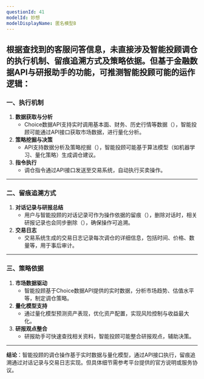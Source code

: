 ```yaml
---
questionId: 41
modelId: 妙想
modelDisplayName: 匿名模型B
---
```

## 根据查找到的客服问答信息，未直接涉及智能投顾调仓的执行机制、留痕追溯方式及策略依据。但基于金融数据API与研报助手的功能，可推测智能投顾可能的运作逻辑：

### 一、执行机制

1. **数据获取与分析**
    - Choice数据API支持实时调用基本面、财务、历史行情等数据（），智能投顾可能通过API接口获取市场数据，进行量化分析。
2. **策略挖掘与决策**
    - API支持数据分析及策略挖掘（），智能投顾可能基于算法模型（如机器学习、量化策略）生成调仓建议。
3. **指令执行**
    - 调仓指令通过API接口发送至交易系统，自动执行买卖操作。

---

### 二、留痕追溯方式

1. **对话记录与研报总结**
    - 用户与智能投顾的对话记录可作为操作依据的留痕（），删除对话时，相关研报记录也会同步删除（），确保操作可追溯。
2. **交易日志**
    - 交易系统生成的交易日志记录每次调仓的详细信息，包括时间、价格、数量等，用于事后审计。

---

### 三、策略依据

1. **市场数据驱动**
    - 智能投顾基于Choice数据API提供的实时数据，分析市场趋势、估值水平等，制定调仓策略。
2. **量化模型支持**
    - 通过量化模型预测资产表现，优化资产配置，实现风险控制与收益最大化。
3. **研报观点整合**
    - 研报助手可快速查找相关资料，智能投顾可能整合研报观点，辅助决策。

---

**结论**：智能投顾的调仓操作基于实时数据与量化模型，通过API接口执行，留痕追溯通过对话记录与交易日志实现。但具体细节需参考平台提供的官方说明或服务协议。